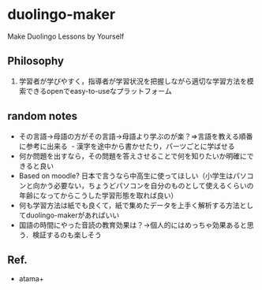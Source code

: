 # duolingo-maker
Make Duolingo Lessons by Yourself

## Philosophy
1. 学習者が学びやすく，指導者が学習状況を把握しながら適切な学習方法を模索できるopenでeasy-to-useなプラットフォーム

## random notes
- その言語→母語の方がその言語→母語より学ぶのが楽？⇒言語を教える順番に参考に出来る
 - 漢字を途中から書かせたり，パーツごとに学ばせる
- 何か問題を出すなら，その問題を答えさせることで何を知りたいか明確にできると良い
- Based on moodle? 日本で言うなら中高生に使ってほしい（小学生はパソコンと向かう必要ない，ちょうどパソコンを自分のものとして使えるくらいの年齢になってからこうした学習形態を取れば良い）
- 何も学習方法は紙でも良くて，紙で集めたデータを上手く解析する方法としてduolingo-makerがあればいい
- 国語の時間にやった音読の教育効果は？→個人的にはめっちゃ効果あると思う．検証するのも楽しそう

## Ref.
- atama+
